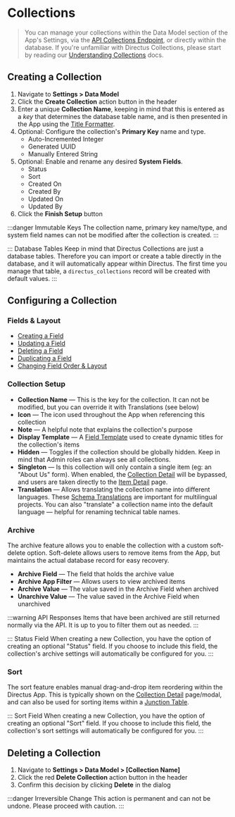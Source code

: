 # Collections

> You can manage your collections within the Data Model section of the App's Settings, via the
> [API Collections Endpoint](#), or directly within the database. If you're unfamiliar with Directus
> Collections, please start by reading our [Understanding Collections](#) docs.

## Creating a Collection

1. Navigate to **Settings > Data Model**
2. Click the **Create Collection** action button in the header
3. Enter a unique **Collection Name**, keeping in mind that this is entered as a _key_ that
   determines the database table name, and is then presented in the App using the
   [Title Formatter](#).
4. Optional: Configure the collection's **Primary Key** name and type.
    - Auto-Incremented Integer
    - Generated UUID
    - Manually Entered String
5. Optional: Enable and rename any desired **System Fields**.
    - Status
    - Sort
    - Created On
    - Created By
    - Updated On
    - Updated By
6. Click the **Finish Setup** button

:::danger Immutable Keys The collection name, primary key name/type, and system field names can not
be modified after the collection is created. :::

::: Database Tables Keep in mind that Directus Collections are just a database tables. Therefore you
can import or create a table directly in the database, and it will automatically appear within
Directus. The first time you manage that table, a `directus_collections` record will be created with
default values. :::

## Configuring a Collection

### Fields & Layout

-   [Creating a Field](#)
-   [Updating a Field](#)
-   [Deleting a Field](#)
-   [Duplicating a Field](#)
-   [Changing Field Order & Layout](#)

### Collection Setup

-   **Collection Name** — This is the key for the collection. It can not be modified, but you can
    override it with Translations (see below)
-   **Icon** — The icon used throughout the App when referencing this collection
-   **Note** — A helpful note that explains the collection's purpose
-   **Display Template** — A [Field Template](#) used to create dynamic titles for the collection's
    items
-   **Hidden** — Toggles if the collection should be globally hidden. Keep in mind that Admin roles
    can always see all collections.
-   **Singleton** — Is this collection will only contain a single item (eg: an "About Us" form).
    When enabled, the [Collection Detail](#) will be bypassed, and users are taken directly to the
    [Item Detail](#) page.
-   **Translation** — Allows translating the collection name into different languages. These
    [Schema Translations](#) are important for multilingual projects. You can also "translate" a
    collection name into the default language — helpful for renaming technical table names.

### Archive

The archive feature allows you to enable the collection with a custom soft-delete option.
Soft-delete allows users to remove items from the App, but maintains the actual database record for
easy recovery.

-   **Archive Field** — The field that holds the archive value
-   **Archive App Filter** — Allows users to view archived items
-   **Archive Value** — The value saved in the Archive Field when archived
-   **Unarchive Value** — The value saved in the Archive Field when unarchived

:::warning API Responses Items that have been archived are still returned normally via the API. It
is up to you to filter them out as needed. :::

::: Status Field When creating a new Collection, you have the option of creating an optional
"Status" field. If you choose to include this field, the collection's archive settings will
automatically be configured for you. :::

### Sort

The sort feature enables manual drag-and-drop item reordering within the Directus App. This is
typically shown on the [Collection Detail](#) page/modal, and can also be used for sorting items
within a [Junction Table](#).

::: Sort Field When creating a new Collection, you have the option of creating an optional "Sort"
field. If you choose to include this field, the collection's sort settings will automatically be
configured for you. :::

## Deleting a Collection

1. Navigate to **Settings > Data Model > [Collection Name]**
2. Click the red **Delete Collection** action button in the header
3. Confirm this decision by clicking **Delete** in the dialog

:::danger Irreversible Change This action is permanent and can not be undone. Please proceed with
caution. :::
